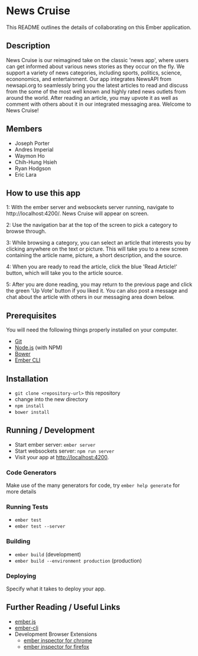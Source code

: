 # News Cruise

This README outlines the details of collaborating on this Ember application.

## Description
News Cruise is our reimagined take on the classic 'news app', where users can get informed about various news stories as they occur on the fly. We support a variety of news categories, including sports, politics, science, econonomics, and entertainment. Our app integrates NewsAPI from newsapi.org to seamlessly bring you the latest articles to read and discuss from the some of the most well known and highly rated news outlets from around the world. After reading an article, you may upvote it as well as comment with others about it in our integrated messaging area. Welcome to News Cruise!

## Members
* Joseph Porter
* Andres Imperial
* Waymon Ho
* Chih-Hung Hsieh
* Ryan Hodgson
* Eric Lara

## How to use this app
1: With the ember server and websockets server running, navigate to http://localhost:4200/. News Cruise will appear on screen.

2: Use the navigation bar at the top of the screen to pick a category to browse through.

3: While browsing a category, you can select an article that interests you by clicking anywhere on the text or picture. This will take you to a new screen containing the article name, picture, a short description, and the source.

4: When you are ready to read the article, click the blue 'Read Article!' button, which will take you to the article source.

5: After you are done reading, you may return to the previous page and click the green 'Up Vote' button if you liked it. You can also post a message and chat about the article with others in our messaging area down below.

## Prerequisites

You will need the following things properly installed on your computer.

* [Git](http://git-scm.com/)
* [Node.js](http://nodejs.org/) (with NPM)
* [Bower](http://bower.io/)
* [Ember CLI](http://ember-cli.com/)

## Installation

* `git clone <repository-url>` this repository
* change into the new directory
* `npm install`
* `bower install`

## Running / Development

* Start ember server: `ember server`
* Start websockets server: `npm run server`
* Visit your app at [http://localhost:4200](http://localhost:4200).

### Code Generators

Make use of the many generators for code, try `ember help generate` for more details

### Running Tests

* `ember test`
* `ember test --server`

### Building

* `ember build` (development)
* `ember build --environment production` (production)

### Deploying

Specify what it takes to deploy your app.

## Further Reading / Useful Links

* [ember.js](http://emberjs.com/)
* [ember-cli](http://ember-cli.com/)
* Development Browser Extensions
  * [ember inspector for chrome](https://chrome.google.com/webstore/detail/ember-inspector/bmdblncegkenkacieihfhpjfppoconhi)
  * [ember inspector for firefox](https://addons.mozilla.org/en-US/firefox/addon/ember-inspector/)
